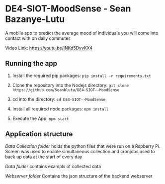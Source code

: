 # DE4-SIOT-MoodSense - Sean Bazanye-Lutu
A mobile app to predict the average mood of individuals you will come into contact with on daily commutes 

Video Link: https://youtu.be/lNKd5DvvKX4

## Running the app
1. Install the required pip packages: ```pip install -r requirements.txt```

2. Clone the repository into the Nodejs directory: ```git clone https://github.com/Seanblutu/DE4-SIOT--MoodSense```

3. cd into the directory: ```cd DE4-SIOT--MoodSense```

4. Install all required node packages: ```npm install```

5. Execute the App: ```npm start```

## Application structure 

*Data Collection folder* holds the python files that were run on a Rspberry Pi. Screen was used to enable simultaneous collection and cronjobs used to back up data at the start of every day 

*Data folder* contains exampls of collected data 

*Webserver folder* Contains the json structure of the backend webserver


